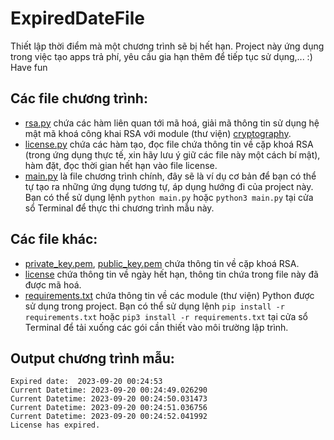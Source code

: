 # ExpiredDateFile
Thiết lập thời điểm mà một chương trình sẽ bị hết hạn. Project này ứng dụng trong việc tạo apps trả phí, yêu cầu gia hạn thêm để tiếp tục sử dụng,... :) Have fun

## Các file chương trình:
- <a href="https://github.com/Qyt0109/ExpiredDateFile/blob/main/rsa.py">rsa.py</a> chứa các hàm liên quan tới mã hoá, giải mã thông tin sử dụng hệ mật mã khoá công khai RSA với module (thư viện) <a href="https://cryptography.io">cryptography</a>.
- <a href="https://github.com/Qyt0109/ExpiredDateFile/blob/main/license.py">license.py</a> chứa các hàm tạo, đọc file chứa thông tin về cặp khoá RSA (trong ứng dụng thực tế, xin hãy lưu ý giữ các file này một cách bí mật), hàm đặt, đọc thời gian hết hạn vào file license.
- <a href="https://github.com/Qyt0109/ExpiredDateFile/blob/main/main.py">main.py</a> là file chương trình chính, đây sẽ là ví dụ cơ bản để bạn có thể tự tạo ra những ứng dụng tương tự, áp dụng hướng đi của project này. Bạn có thể sử dụng lệnh ```python main.py``` hoặc ```python3 main.py``` tại cửa sổ Terminal để thực thi chương trình mẫu này.

## Các file khác:
- <a href="https://github.com/Qyt0109/ExpiredDateFile/blob/main/private_key.pem">private_key.pem</a>, <a href="https://github.com/Qyt0109/ExpiredDateFile/blob/main/public_key.pem">public_key.pem</a> chứa thông tin về cặp khoá RSA.
- <a href="https://github.com/Qyt0109/ExpiredDateFile/blob/main/license">license</a> chứa thông tin về ngày hết hạn, thông tin chứa trong file này đã được mã hoá.
- <a href="https://github.com/Qyt0109/ExpiredDateFile/blob/main/requirements.txt">requirements.txt</a> chứa thông tin về các module (thư viện) Python được sử dụng trong project. Bạn có thể sử dụng lệnh ```pip install -r requirements.txt``` hoặc ```pip3 install -r requirements.txt``` tại cửa sổ Terminal để tải xuống các gói cần thiết vào môi trường lập trình.

## Output chương trình mẫu:
```
Expired date:  2023-09-20 00:24:53
Current Datetime: 2023-09-20 00:24:49.026290
Current Datetime: 2023-09-20 00:24:50.031473
Current Datetime: 2023-09-20 00:24:51.036756
Current Datetime: 2023-09-20 00:24:52.041992
License has expired.
```
